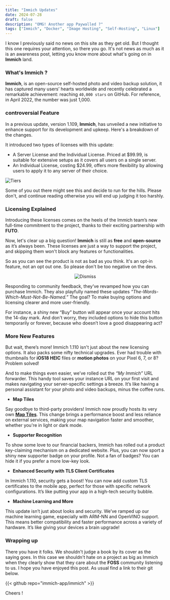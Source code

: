 ```yaml
---
title: "Immich Updates"
date: 2024-07-28
draft: false
description: "OMG! Another app Paywalled ?"
tags: ["Immich", "Docker", "Image Hosting", "Self-Hosting", "Linux"]
---
```

I know I previously said no news on this site as they get old. But I thought this one requires your attention, so there you go. It's not news as much as it is an awareness post, letting you know more about what's going on in **Immich** land.

### What's Immich ?

**Immich**, is an open-source self-hosted photo and video backup solution, it has captured many users’ hearts worldwide and recently celebrated a remarkable achievement: reaching `40,000 stars` on GitHub. For reference, in April 2022, the number was just 1,000.

### controversial Feature

In a previous update, version 1.109, **Immich**, has unveiled a new initiative to enhance support for its development and upkeep. Here's a breakdown of the changes.

It introduced two types of licenses with this update:

- A Server License and the Individual License. Priced at $99.99, is suitable for extensive setups as it covers all users on a single server.
- An Individual License, costing $24.99, offers more flexibility by allowing users to apply it to any server of their choice.

![Tiers](https://i.imgur.com/zW2Z0gt.jpeg)

Some of you out there might see this and decide to run for the hills. Please don't, and continue reading otherwise you will end up judging it too harshly.

### Licensing Explained

Introducing these licenses comes on the heels of the Immich team’s new full-time commitment to the project, thanks to their exciting partnership with **FUTO**.

Now, let's clear up a big question! **Immich** is still as **free** and **open-source** as it’s always been. These licenses are just a way to support the project, and skipping them won't block any features or functionalities.

So as you can see the product is not as bad as you think. It's an opt-in feature, not an opt out one. So please don't be too negative on the devs.

<div align="center">

![Dismiss](https://i.imgur.com/wWcmcQp.png)

</div>

Responding to community feedback, they’ve revamped how you can purchase Immich. They also playfully named these updates *“The-Words-Which-Must-Not-Be-Named.”* The goal? To make buying options and licensing clearer and more user-friendly.

For instance, a shiny new “Buy” button will appear once your account hits the 14-day mark. And don't worry, they included options to hide this button temporarily or forever, because who doesn’t love a good disappearing act?

### More New Features

But wait, there’s more! Immich 1.110 isn't just about the new licensing options. It also packs some nifty technical upgrades. Ever had trouble with thumbnails for **iOS18 HEIC** files or **motion photos** on your Pixel 6, 7, or 8? Problem solved!

And to make things even easier, we’ve rolled out the *“My Immich”* URL forwarder. This handy tool saves your instance URL on your first visit and makes navigating your server-specific settings a breeze. It’s like having a personal assistant for your photo and video backups, minus the coffee runs.

- **Map Tiles**

Say goodbye to third-party providers! Immich now proudly hosts its very own [**Map Tiles**](https://tiles.immich.cloud). This change brings a performance boost and less reliance on external services, making your map navigation faster and smoother, whether you're in light or dark mode.

- **Supporter Recognition**

To show some love to our financial backers, Immich has rolled out a product key-claiming mechanism on a dedicated website. Plus, you can now sport a shiny new supporter badge on your profile. Not a fan of badges? You can hide it if you prefer a more low-key look.

- **Enhanced Security with TLS Client Certificates**

In Immich 1.110, security gets a boost! You can now add custom TLS certificates to the mobile app, perfect for those with specific network configurations. It’s like putting your app in a high-tech security bubble.

- **Machine Learning and More**

This update isn’t just about looks and security. We’ve ramped up our machine learning game, especially with ARM-NN and OpenVINO support. This means better compatibility and faster performance across a variety of hardware. It’s like giving your devices a brain upgrade!

### Wrapping up

There you have it folks. We shouldn't judge a book by its cover as the saying goes. In this case we shouldn't hate on a project as big as Immich when they clearly show that they care about the **FOSS** community listening to us. I hope you have enjoyed this post. As usual find a link to their git below.

{{< github repo="immich-app/immich" >}}

Cheers !
